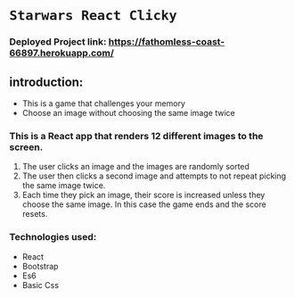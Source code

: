 # ```Starwars React Clicky```

### Deployed Project link: https://fathomless-coast-66897.herokuapp.com/

## introduction:
- This is a game that challenges your memory
- Choose an image without choosing the same image twice

### This is a React app that renders 12 different images to the screen. 
1. The user clicks an image and the images are randomly sorted
2. The user then clicks a second image and attempts to not repeat picking the same image twice. 
3. Each time they pick an image, their score is increased unless they choose the same image. In this case the game ends and the score resets.

### Technologies used:
- React
- Bootstrap
- Es6
- Basic Css
